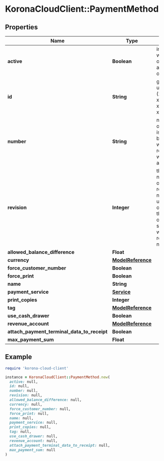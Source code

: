 # KoronaCloudClient::PaymentMethod

## Properties

| Name | Type | Description | Notes |
| ---- | ---- | ----------- | ----- |
| **active** | **Boolean** | indicates whether the object is active for use or not | [optional][readonly] |
| **id** | **String** | global object uuid (xxxxxxxx-xxxx-xxxx-xxxx-xxxxxxxxxxxx) | [optional] |
| **number** | **String** | number of the object, like it is set in backoffice; will be removed when active&#x3D;false | [optional] |
| **revision** | **Integer** | the revision number of the object. revision numbers are unique per object-type. there is is no object of the same type with identical revision numbers. | [optional][readonly] |
| **allowed_balance_difference** | **Float** |  | [optional] |
| **currency** | [**ModelReference**](ModelReference.md) |  | [optional] |
| **force_customer_number** | **Boolean** |  | [optional] |
| **force_print** | **Boolean** |  | [optional] |
| **name** | **String** |  | [optional] |
| **payment_service** | [**Service**](Service.md) |  | [optional] |
| **print_copies** | **Integer** |  | [optional] |
| **tag** | [**ModelReference**](ModelReference.md) |  | [optional] |
| **use_cash_drawer** | **Boolean** |  | [optional] |
| **revenue_account** | [**ModelReference**](ModelReference.md) |  | [optional] |
| **attach_payment_terminal_data_to_receipt** | **Boolean** |  | [optional] |
| **max_payment_sum** | **Float** |  | [optional] |

## Example

```ruby
require 'korona-cloud-client'

instance = KoronaCloudClient::PaymentMethod.new(
  active: null,
  id: null,
  number: null,
  revision: null,
  allowed_balance_difference: null,
  currency: null,
  force_customer_number: null,
  force_print: null,
  name: null,
  payment_service: null,
  print_copies: null,
  tag: null,
  use_cash_drawer: null,
  revenue_account: null,
  attach_payment_terminal_data_to_receipt: null,
  max_payment_sum: null
)
```

